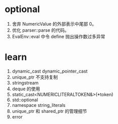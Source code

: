 # optional

1. 舍弃 NumericValue 的外部表示中尾部 0。
2. 优化 parser::parse 的代码。
3. EvalEnv::eval 中令 define 抛出操作数过多异常


# learn

1. dynamic_cast dynamic_pointer_cast
2. unique_ptr 不支持复制
3. stringstream
4. deque 的使用
5. static_cast<NUMERICLITERALTOKEN&>(*token)
6. std::optional
7. namespace string_literals
8. unique_ptr 和 shared_ptr 的管理细节
9. error
